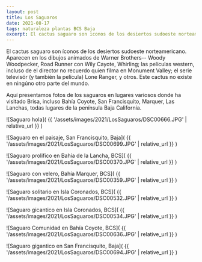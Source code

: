 ```yaml
---
layout: post
title: Los Saguaros
date: 2021-08-17
tags: naturaleza plantas BCS Baja
excerpt: El cactus saguaro son iconos de los desiertos sudoeste norteamericano.
---
```


El cactus saguaro son íconos de los desiertos sudoeste norteamericano. Aparecen
en los dibujos animados de Warner Brothers-- Woody Woodpecker, Road Runner con
Wily Cayote, Whirling; las películas western, incluso de el director no
recuerdo quien filma en Monument Valley; el serie televisór (y también la
película) Lone Ranger, y otros. Este cactus no existe en ningúno otro parte del
mundo.

Aquí presentamos fotos de los saguaros en lugares variosos donde ha visitado
Brisa, incluso Bahía Coyote, San Francisquito, Marquer, Las Lanchas, todas
lugares de la península Baja California.

![Saguaro hola](
  {{ '/assets/images/2021/LosSaguaros/DSC00666.JPG' | relative_url }}
)

![Saguaro en el paisaje, San Francisquito, Baja](
  {{ '/assets/images/2021/LosSaguaros/DSC00699.JPG' | relative_url }}
)

![Saguaro prolifico en Bahía de la Lancha, BCS](
  {{ '/assets/images/2021/LosSaguaros/DSC00370.JPG' | relative_url }}
)

![Saguaro con velero, Bahía Marquer, BCS](
  {{ '/assets/images/2021/LosSaguaros/DSC00359.JPG' | relative_url }}
)

![Saguaro solitario en Isla Coronados, BCS](
  {{ '/assets/images/2021/LosSaguaros/DSC00532.JPG' | relative_url }}
)

![Saguaro gicantico en Isla Coronados, BCS](
  {{ '/assets/images/2021/LosSaguaros/DSC00534.JPG' | relative_url }}
)

![Saguaro Comunidad en Bahía Coyote, BCS](
  {{ '/assets/images/2021/LosSaguaros/DSC00636.JPG' | relative_url }}
)

![Saguaro gigantico en San Francisquito, Baja](
  {{ '/assets/images/2021/LosSaguaros/DSC00694.JPG' | relative_url }}
)
